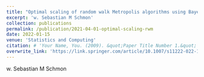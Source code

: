 ```yaml
---
title: "Optimal scaling of random walk Metropolis algorithms using Bayesian large-sample asymptotics"
excerpt: 'w. Sebastian M Schmon'
collection: publications
permalink: /publication/2021-04-01-optimal-scaling-rwm
date: 2022-01-15
venue: 'Statistics and Computing'
citation: # 'Your Name, You. (2009). &quot;Paper Title Number 1.&quot; <i>Journal 1</i>. 1(1).'
overwrite_link: 'https://link.springer.com/article/10.1007/s11222-022-10080-8'
---
```

w. Sebastian M Schmon
